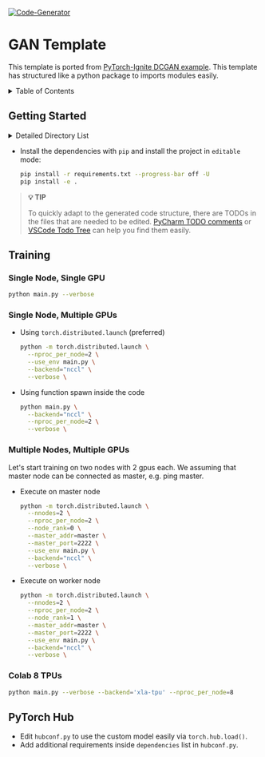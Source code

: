 [![Code-Generator](https://badgen.net/badge/Template%20by/Code-Generator/ee4c2c?labelColor=eaa700)](https://github.com/pytorch-ignite/code-generator)

# GAN Template

This template is ported from [PyTorch-Ignite DCGAN example](https://github.com/pytorch/ignite/tree/master/examples/gan).
This template has structured like a python package to imports modules easily.

<details>
<summary>
Table of Contents
</summary>

- [Getting Started](#getting-started)
- [Training](#training)
- [PyTorch Hub](#pytorch-hub)

</details>

## Getting Started

<details>
<summary>
Detailed Directory List
</summary>

```sh
gan
├── README.md
├── gan
│   ├── __init__.py
│   ├── config.py
│   ├── datasets.py
│   ├── handlers.py
│   ├── main.py
│   ├── models.py
│   ├── trainers.py
│   └── utils.py
├── hubconf.py
├── requirements.txt
├── setup.py
└── tests
    ├── test_datasets.py
    ├── test_handlers.py
    ├── test_models.py
    ├── test_trainers.py
    └── test_utils.py

2 directories, 17 files
```

</details>

- Install the dependencies with `pip` and install the project in `editable` mode:

  ```sh
  pip install -r requirements.txt --progress-bar off -U
  pip install -e .
  ```

> **💡 TIP**
>
> To quickly adapt to the generated code structure, there are TODOs in the files that are needed to be edited.
> [PyCharm TODO comments](https://www.jetbrains.com/help/pycharm/using-todo.html) or
> [VSCode Todo Tree](https://marketplace.visualstudio.com/items?itemName=Gruntfuggly.todo-tree)
> can help you find them easily.

## Training

### Single Node, Single GPU

```sh
python main.py --verbose
```

### Single Node, Multiple GPUs

- Using `torch.distributed.launch` (preferred)

  ```sh
  python -m torch.distributed.launch \
    --nproc_per_node=2 \
    --use_env main.py \
    --backend="nccl" \
    --verbose \
  ```

- Using function spawn inside the code

  ```sh
  python main.py \
    --backend="nccl" \
    --nproc_per_node=2 \
    --verbose \
  ```

### Multiple Nodes, Multiple GPUs

Let's start training on two nodes with 2 gpus each. We assuming that master node can be connected as master, e.g. ping master.

- Execute on master node

  ```sh
  python -m torch.distributed.launch \
    --nnodes=2 \
    --nproc_per_node=2 \
    --node_rank=0 \
    --master_addr=master \
    --master_port=2222 \
    --use_env main.py \
    --backend="nccl" \
    --verbose \
  ```

- Execute on worker node

  ```sh
  python -m torch.distributed.launch \
    --nnodes=2 \
    --nproc_per_node=2 \
    --node_rank=1 \
    --master_addr=master \
    --master_port=2222 \
    --use_env main.py \
    --backend="nccl" \
    --verbose \
  ```

### Colab 8 TPUs

```sh
python main.py --verbose --backend='xla-tpu' --nproc_per_node=8
```

## PyTorch Hub

- Edit `hubconf.py` to use the custom model easily via `torch.hub.load()`.
- Add additional requirements inside `dependencies` list in `hubconf.py`.
